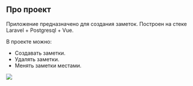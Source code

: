 

## Про проект

Приложение предназначено для создания заметок. Построен на стеке Laravel + Postgresql + Vue.

В проекте можно:

- Создавать заметки.
- Удалять заметки.
- Менять заметки местами.


![](screens/funcs.gif)